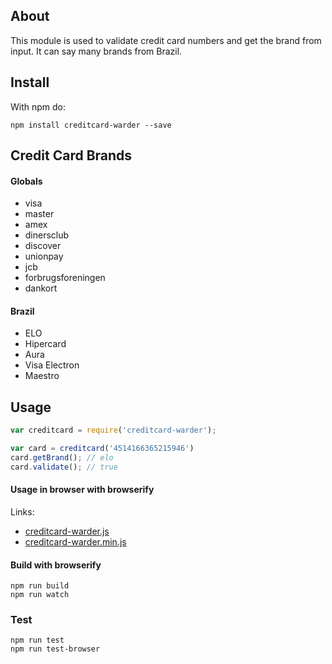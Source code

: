 
## About

This module is used to validate credit card numbers and get the brand from input. It can say many brands from Brazil.

## Install
With npm do:

```
npm install creditcard-warder --save
```

## Credit Card Brands

#### Globals
* visa
* master
* amex
* dinersclub
* discover
* unionpay
* jcb
* forbrugsforeningen
* dankort

#### Brazil
* ELO
* Hipercard
* Aura
* Visa Electron
* Maestro

## Usage
```javascript
var creditcard = require('creditcard-warder');

var card = creditcard('4514166365215946')
card.getBrand(); // elo
card.validate(); // true
```

#### Usage in browser with browserify
Links:
- [creditcard-warder.js](https://raw.githubusercontent.com/apoiase/creditcard-warder/gh-pages/dist/creditcard-warder.js)
- [creditcard-warder.min.js](https://raw.githubusercontent.com/apoiase/creditcard-warder/gh-pages/dist/creditcard-warder.min.js)

#### Build with browserify
```
npm run build
npm run watch
```

### Test
```
npm run test
npm run test-browser
```
